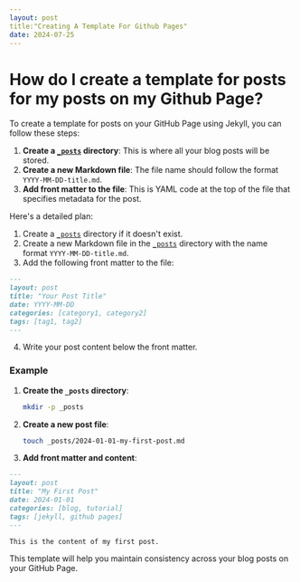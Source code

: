```yaml
---
layout: post
title:"Creating A Template For Github Pages"
date: 2024-07-25
---
```

# How do I create a template for posts for my posts on my Github Page?


To create a template for posts on your GitHub Page using Jekyll, you can follow these steps:

1. **Create a [`_posts`](command:_github.copilot.openRelativePath?%5B%7B%22scheme%22%3A%22file%22%2C%22authority%22%3A%22%22%2C%22path%22%3A%22%2FUsers%2Fjohnjohn%2Fthecatfix.github.io%2F_posts%22%2C%22query%22%3A%22%22%2C%22fragment%22%3A%22%22%7D%5D "/Users/johnjohn/thecatfix.github.io/_posts") directory**: This is where all your blog posts will be stored.
2. **Create a new Markdown file**: The file name should follow the format `YYYY-MM-DD-title.md`.
3. **Add front matter to the file**: This is YAML code at the top of the file that specifies metadata for the post.

Here's a detailed plan:

1. Create a [`_posts`](command:_github.copilot.openRelativePath?%5B%7B%22scheme%22%3A%22file%22%2C%22authority%22%3A%22%22%2C%22path%22%3A%22%2FUsers%2Fjohnjohn%2Fthecatfix.github.io%2F_posts%22%2C%22query%22%3A%22%22%2C%22fragment%22%3A%22%22%7D%5D "/Users/johnjohn/thecatfix.github.io/_posts") directory if it doesn't exist.
2. Create a new Markdown file in the [`_posts`](command:_github.copilot.openRelativePath?%5B%7B%22scheme%22%3A%22file%22%2C%22authority%22%3A%22%22%2C%22path%22%3A%22%2FUsers%2Fjohnjohn%2Fthecatfix.github.io%2F_posts%22%2C%22query%22%3A%22%22%2C%22fragment%22%3A%22%22%7D%5D "/Users/johnjohn/thecatfix.github.io/_posts") directory with the name format `YYYY-MM-DD-title.md`.
3. Add the following front matter to the file:

```markdown
---
layout: post
title: "Your Post Title"
date: YYYY-MM-DD
categories: [category1, category2]
tags: [tag1, tag2]
---
```

4. Write your post content below the front matter.

### Example

1. **Create the `_posts` directory**:
   ```sh
   mkdir -p _posts
   ```

2. **Create a new post file**:
   ```sh
   touch _posts/2024-01-01-my-first-post.md
   ```

3. **Add front matter and content**:

```markdown
---
layout: post
title: "My First Post"
date: 2024-01-01
categories: [blog, tutorial]
tags: [jekyll, github pages]
---

This is the content of my first post.
```

This template will help you maintain consistency across your blog posts on your GitHub Page.
